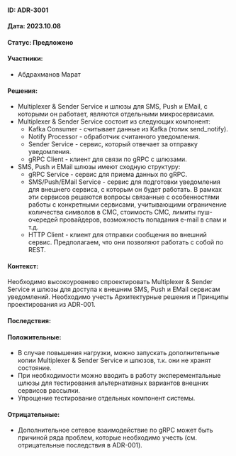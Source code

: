 #### ID: ADR-3001

#### Дата: 2023.10.08

#### Статус: Предложено

#### Участники:
* Абдрахманов Марат

#### Решения:
* Multiplexer & Sender Service и шлюзы для SMS, Push и EMail, с которыми он работает, являются отдельными микросервисами.
* Multiplexer & Sender Service состоит из следующих компонент:
    * Kafka Consumer - считывает данные из Kafka (топик send_notify).
    * Notify Processor - обработчик считанного уведомления.
    * Sender Service - сервис, который отвечает за отправку уведомления.
    * gRPC Client - клиент для связи по gRPC с шлюзами.
* SMS, Push и EMail шлюзы имеют сходную структуру:
    * gRPC Service - сервис для приема данных по gRPC.
    * SMS/Push/EMail Service - сервис для подготовки уведомления для внешнего сервиса, с которым он будет работать. В рамках эти сервисов решаются вопросы связанные с особенностями работы с конкретными сервисами, учитывающими ограничение количества символов в СМС, стоимость СМС, лимиты пуш-очередей провайдеров, возможность попадания e-mail в спам и т.д.
    * HTTP Client - клиент для отправки сообщения во внешний сервис. Предполагаем, что они позволяют работать с собой по REST.

#### Контекст:
Необходимо высокоуровнево спроектировать Multiplexer & Sender Service и шлюзы для доступа к внешним SMS, Push и EMail сервисам уведомлений. Необходимо учесть Архитектурные решения и Принципы проектирования из ADR-001. 

#### Последствия:

#### Положительные:
* В случае повышения нагрузки, можно запускать дополнительные копии Multiplexer & Sender Service и шлюзов, т.к. они не хранят состояние.
* При необходимости можно вводить в работу эксперементальные шлюзы для тестирования альтернативных вариантов внешних сервисов рассылки.
* Упрощение тестирование отдельных компонент системы.

#### Отрицательные:
* Дополнительное сетевое взаимодействие по gRPC может быть причиной ряда проблем, которые необходимо учесть (см. отрицательные последствия в ADR-001).